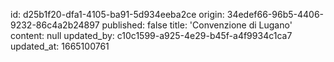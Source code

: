 id: d25b1f20-dfa1-4105-ba91-5d934eeba2ce
origin: 34edef66-96b5-4406-9232-86c4a2b24897
published: false
title: 'Convenzione di Lugano'
content: null
updated_by: c10c1599-a925-4e29-b45f-a4f9934c1ca7
updated_at: 1665100761
